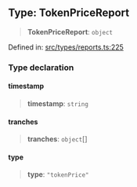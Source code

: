 
## Type: TokenPriceReport

> **TokenPriceReport**: `object`

Defined in: [src/types/reports.ts:225](https://github.com/centrifuge/sdk/blob/fb803645c34c4d8e009e46398bb7c2e3dad2d94f/src/types/reports.ts#L225)

### Type declaration

#### timestamp

> **timestamp**: `string`

#### tranches

> **tranches**: `object`[]

#### type

> **type**: `"tokenPrice"`

